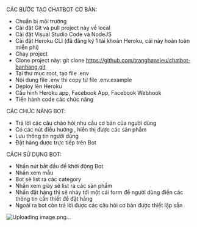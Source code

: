 CÁC BƯỚC TẠO CHATBOT CƠ BẢN:
- Chuẩn bị môi trường
- Cài đặt Git và pull project này về local
- Cài đặt Visual Studio Code và NodeJS
- Cài đặt Heroku CLI (đã đăng ký 1 tài khoản Heroku, cái này hoàn toàn miễn phí)
- Chạy project
- Clone project này: git clone https://github.com/tranghansieu/chatbot-banhang.git
- Tại thư mục root, tạo file .env
- Nội dung file .env thì copy từ file .env.example
- Deploy lên Heroku
- Cấu hình Heroku app, Facebook App, Facebook Webhook
- Tiến hành code các chức năng

CÁC CHỨC NĂNG BOT:
- Trả lời các câu chào hỏi,nhu cầu cơ bản của người dùng
- Có các nút điều hướng , hiển thị được các sản phẩm
- Lưu thông tin người dùng
- Đặt hàng được trực tiếp trên Bot

CÁCH SỬ DỤNG BOT:
- Nhấn nút bắt đầu để khởi động Bot
- Nhấn xem mẫu
- Bot sẽ list ra các category
- Nhấn xem giày sẽ list ra các sản phẩm
- Nhấn đặt hàng thì sẽ nhảy tới một cái form để người dùng điền các thông tin cần thiết để đặt hàng
- Ngoài ra bot còn trả lời được các câu hỏi cơ bản được thiết lập sẵn

![Uploading image.png…]()



